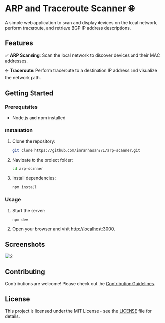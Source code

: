 # ARP and Traceroute Scanner 🌐

A simple web application to scan and display devices on the local network, perform traceroute, and retrieve BGP IP address descriptions.

## Features

✅ **ARP Scanning**: Scan the local network to discover devices and their MAC addresses.

✈️ **Traceroute**: Perform traceroute to a destination IP address and visualize the network path.

## Getting Started

### Prerequisites

- Node.js and npm installed

### Installation

1. Clone the repository:

   ```bash
   git clone https://github.com/imranhasan871/arp-scanner.git
   ```

2. Navigate to the project folder:

   ```bash
   cd arp-scanner
   ```

3. Install dependencies:

   ```bash
   npm install
   ```

### Usage

1. Start the server:

   ```bash
   npm dev
   ```

2. Open your browser and visit [http://localhost:3000](http://localhost:3000).

## Screenshots

![2](https://github.com/imranhasan871/arp-scanner/assets/33188928/80cf41a5-6f38-472f-b7d6-975385579ce3)

## Contributing

Contributions are welcome! Please check out the [Contribution Guidelines](CONTRIBUTING.md).

## License

This project is licensed under the MIT License - see the [LICENSE](LICENSE) file for details.


















































